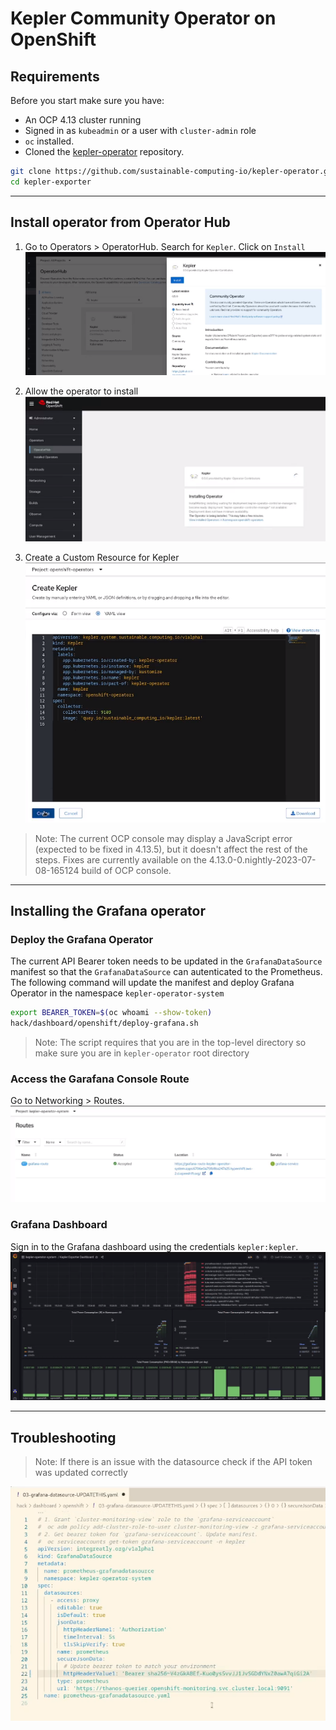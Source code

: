 # Kepler Community Operator on OpenShift

## Requirements

Before you start make sure you have:

- An OCP 4.13 cluster running
- Signed in as `kubeadmin` or a user with `cluster-admin` role
- `oc` installed.
- Cloned the [kepler-operator](https://github.com/sustainable-computing-io/kepler-operator/) repository.
```sh
git clone https://github.com/sustainable-computing-io/kepler-operator.git
cd kepler-exporter
```
---
## Install operator from Operator Hub

1. Go to Operators > OperatorHub. Search for `Kepler`. Click on `Install` 
![](../fig/ocp_installation/operator_installation_ocp_1.png)

2. Allow the operator to install
![](../fig/ocp_installation/operator_installation_ocp_7.png)

3. Create a Custom Resource for Kepler 
![](../fig/ocp_installation/operator_installation_ocp_2.png)
> Note: The current OCP console may display a JavaScript error (expected to be fixed in 4.13.5), but it doesn't affect the rest of the steps. Fixes are currently available on the 4.13.0-0.nightly-2023-07-08-165124 build of OCP console.

---
## Installing the Grafana operator

### Deploy the Grafana Operator

The current API Bearer token needs to be updated in the `GrafanaDataSource` manifest so that the `GrafanaDataSource` can autenticated to the Prometheus. The following command will update the manifest and deploy Grafana Operator in the namespace `kepler-operator-system`

```sh
export BEARER_TOKEN=$(oc whoami --show-token)
hack/dashboard/openshift/deploy-grafana.sh
```
> Note: The script requires that you are in the top-level directory so make sure you are in `kepler-operator` root directory

### Access the Garafana Console Route
Go to Networking > Routes.
![](../fig/ocp_installation/operator_installation_ocp_5.png)

### Grafana Dashboard
Sign in to the Grafana dashboard using the credentials `kepler:kepler`.
![](../fig/ocp_installation/operator_installation_ocp_6.png)

---

## Troubleshooting

> Note: If there is an issue with the datasource check if the API token was updated correctly

![](../fig/ocp_installation/operator_installation_ocp_3.png)